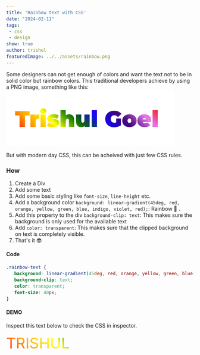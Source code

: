 ```yaml
---
title: 'Rainbow text with CSS'
date: "2024-02-11"
tags:
 - css
 - design
show: true
author: trishul
featuredImage: ../../assets/rainbow.png
---
```

 
Some designers can not get enough of colors and want the text not to be in solid color but rainbow colors. This traditional developers achieve by using a PNG image, something like this:
![Rainbow Text](./rainbow.png)

But with modern day CSS, this can be acheived with just few CSS rules. 

### How
1. Create a Div
2. Add some text
3. Add some basic styling like `font-size`, `line-height` etc.
4. Add a background color `background: linear-gradient(45deg, red, orange, yellow, green, blue, indigo, violet, red);`: Rainbow 🌈 .
5. Add this property to the div `background-clip: text`: This makes sure the background is only used for the available text
6. Add `color: transparent`: This makes sure that the clipped background on text is completely visible.
7. That's it 😎

#### Code
```CSS
.rainbow-text {
   background: linear-gradient(45deg, red, orange, yellow, green, blue, indigo, violet, red);
   background-clip: text;
   color: transparent;
   font-size: 40px;
}
```

#### DEMO
Inspect this text below to check the CSS in inspector.
<style>
 .rainbow-text {
   background: linear-gradient(45deg, red, orange, yellow, green, blue, indigo, violet, red);
   background-clip: text;
   color: transparent;
   font-size: 40px;
}  
</style>
<div class="rainbow-text">TRISHUL</div>
